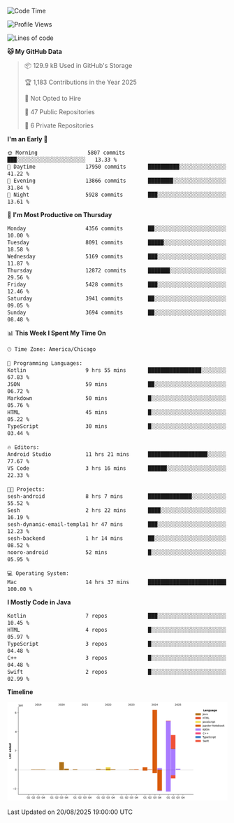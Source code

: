 <!--START_SECTION:waka-->
![Code Time](http://img.shields.io/badge/Code%20Time-1%2C431%20hrs%2048%20mins-blue)

![Profile Views](http://img.shields.io/badge/Profile%20Views-1-blue)

![Lines of code](https://img.shields.io/badge/From%20Hello%20World%20I%27ve%20Written-16.9%20million%20lines%20of%20code-blue)

**🐱 My GitHub Data** 

> 📦 129.9 kB Used in GitHub's Storage 
 > 
> 🏆 1,183 Contributions in the Year 2025
 > 
> 🚫 Not Opted to Hire
 > 
> 📜 47 Public Repositories 
 > 
> 🔑 6 Private Repositories 
 > 
**I'm an Early 🐤** 

```text
🌞 Morning                5807 commits        ███░░░░░░░░░░░░░░░░░░░░░░   13.33 % 
🌆 Daytime                17950 commits       ██████████░░░░░░░░░░░░░░░   41.22 % 
🌃 Evening                13866 commits       ████████░░░░░░░░░░░░░░░░░   31.84 % 
🌙 Night                  5928 commits        ███░░░░░░░░░░░░░░░░░░░░░░   13.61 % 
```
📅 **I'm Most Productive on Thursday** 

```text
Monday                   4356 commits        ██░░░░░░░░░░░░░░░░░░░░░░░   10.00 % 
Tuesday                  8091 commits        █████░░░░░░░░░░░░░░░░░░░░   18.58 % 
Wednesday                5169 commits        ███░░░░░░░░░░░░░░░░░░░░░░   11.87 % 
Thursday                 12872 commits       ███████░░░░░░░░░░░░░░░░░░   29.56 % 
Friday                   5428 commits        ███░░░░░░░░░░░░░░░░░░░░░░   12.46 % 
Saturday                 3941 commits        ██░░░░░░░░░░░░░░░░░░░░░░░   09.05 % 
Sunday                   3694 commits        ██░░░░░░░░░░░░░░░░░░░░░░░   08.48 % 
```


📊 **This Week I Spent My Time On** 

```text
🕑︎ Time Zone: America/Chicago

💬 Programming Languages: 
Kotlin                   9 hrs 55 mins       █████████████████░░░░░░░░   67.83 % 
JSON                     59 mins             ██░░░░░░░░░░░░░░░░░░░░░░░   06.72 % 
Markdown                 50 mins             █░░░░░░░░░░░░░░░░░░░░░░░░   05.76 % 
HTML                     45 mins             █░░░░░░░░░░░░░░░░░░░░░░░░   05.22 % 
TypeScript               30 mins             █░░░░░░░░░░░░░░░░░░░░░░░░   03.44 % 

🔥 Editors: 
Android Studio           11 hrs 21 mins      ███████████████████░░░░░░   77.67 % 
VS Code                  3 hrs 16 mins       ██████░░░░░░░░░░░░░░░░░░░   22.33 % 

🐱‍💻 Projects: 
sesh-android             8 hrs 7 mins        ██████████████░░░░░░░░░░░   55.52 % 
Sesh                     2 hrs 22 mins       ████░░░░░░░░░░░░░░░░░░░░░   16.19 % 
sesh-dynamic-email-templa1 hr 47 mins        ███░░░░░░░░░░░░░░░░░░░░░░   12.23 % 
sesh-backend             1 hr 14 mins        ██░░░░░░░░░░░░░░░░░░░░░░░   08.52 % 
nooro-android            52 mins             █░░░░░░░░░░░░░░░░░░░░░░░░   05.95 % 

💻 Operating System: 
Mac                      14 hrs 37 mins      █████████████████████████   100.00 % 
```

**I Mostly Code in Java** 

```text
Kotlin                   7 repos             ███░░░░░░░░░░░░░░░░░░░░░░   10.45 % 
HTML                     4 repos             █░░░░░░░░░░░░░░░░░░░░░░░░   05.97 % 
TypeScript               3 repos             █░░░░░░░░░░░░░░░░░░░░░░░░   04.48 % 
C++                      3 repos             █░░░░░░░░░░░░░░░░░░░░░░░░   04.48 % 
Swift                    2 repos             █░░░░░░░░░░░░░░░░░░░░░░░░   02.99 % 
```



**Timeline**

![Lines of Code chart](https://raw.githubusercontent.com/phanijsp/phanijsp/main/assets/bar_graph.png)


 Last Updated on 20/08/2025 19:00:00 UTC
<!--END_SECTION:waka-->
